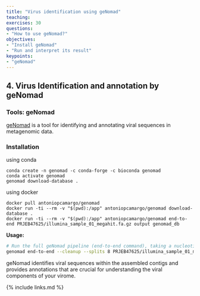 ```yaml
---
title: "Virus identification using geNomad"
teaching: 
exercises: 30
questions:
- "How to use geNomad?"
objectives:
- "Install geNomad"
- "Run and interpret its result"
keypoints:
- "geNomad"
---
```


## 4. Virus Identification and annotation by geNomad
### Tools: geNomad

[geNomad](https://portal.nersc.gov/genomad/index.html) is a tool for identifying and annotating viral sequences in metagenomic data.

### Installation
using conda
```
conda create -n genomad -c conda-forge -c bioconda genomad
conda activate genomad
genomad download-database .
```

using docker
```
docker pull antoniopcamargo/genomad
docker run -ti --rm -v "$(pwd):/app" antoniopcamargo/genomad download-database .
docker run -ti --rm -v "$(pwd):/app" antoniopcamargo/genomad end-to-end PRJEB47625/illumina_sample_01_megahit.fa.gz output genomad_db
```

**Usage:**

```bash
# Run the full geNomad pipeline (end-to-end command), taking a nucleotide FASTA file (illumina_sample_01_megahit.fa.gz) and the database (genomad_db) as input and produce output in genomad_output
genomad end-to-end --cleanup --splits 8 PRJEB47625/illumina_sample_01_megahit.fa.gz genomad_output genomad_db
```

geNomad identifies viral sequences within the assembled contigs and provides annotations that are crucial for understanding the viral components of your virome.


{% include links.md %}
